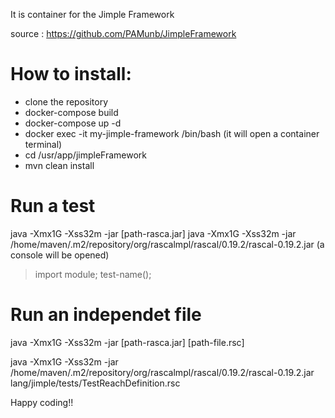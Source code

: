 It is container for the Jimple Framework
 
source : https://github.com/PAMunb/JimpleFramework

# How to install:

- clone the repository
- docker-compose build
- docker-compose up -d
- docker exec -it my-jimple-framework /bin/bash (it will open a container terminal)
- cd /usr/app/jimpleFramework
- mvn clean install

# Run a test

java -Xmx1G -Xss32m -jar [path-rasca.jar]
java -Xmx1G -Xss32m -jar  /home/maven/.m2/repository/org/rascalmpl/rascal/0.19.2/rascal-0.19.2.jar
(a console will be opened)
> import module;
> test-name();

# Run an independet file

java -Xmx1G -Xss32m -jar [path-rasca.jar] [path-file.rsc]

java -Xmx1G -Xss32m -jar  /home/maven/.m2/repository/org/rascalmpl/rascal/0.19.2/rascal-0.19.2.jar lang/jimple/tests/TestReachDefinition.rsc


Happy coding!!